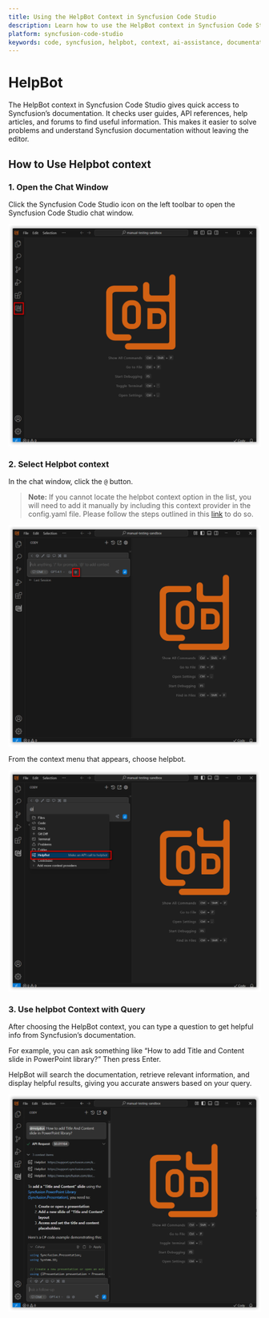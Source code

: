 ```yaml
---
title: Using the HelpBot Context in Syncfusion Code Studio
description: Learn how to use the HelpBot context in Syncfusion Code Studio to get instant access to documentation, API references, forums, and help articles directly inside your editor.
platform: syncfusion-code-studio
keywords: code, syncfusion, helpbot, context, ai-assistance, documentation, api-reference, developer-tools
---
```

# HelpBot

The HelpBot context in Syncfusion Code Studio gives quick access to Syncfusion’s documentation. It checks user guides, API references, help articles, and forums to find useful information. This makes it easier to solve problems and understand Syncfusion documentation without leaving the editor.



## How to Use Helpbot context

### 1. Open the Chat Window

Click the Syncfusion Code Studio icon on the left toolbar to open the Syncfusion Code Studio chat window.

<img src="../feature-images/open_chat.png" alt="open chat"  />


### 2. Select Helpbot context

In the chat window, click the `@` button.
> **Note:** If you cannot locate the helpbot context option in the list, you will need to add it manually by including this context provider in the config.yaml file. Please follow the steps outlined in this [link](https://help.syncfusioncody.com/syncfusion-code-studio/features/context-providers/add-more-contextproviders/How-to-configure-more-contextproviders) to do so.

<img src="../feature-images/clickcontext.png" alt="Click context menu" />

From the context menu that appears, choose helpbot.

<img src="../feature-images/helpbot_context_open.png" alt="open context menu" />





### 3. Use helpbot Context with Query

After choosing the HelpBot context, you can type a question to get helpful info from Syncfusion’s documentation.

For example, you can ask something like “How to add Title and Content slide in PowerPoint library?” Then press Enter.

HelpBot will search the documentation, retrieve relevant information, and display helpful results, giving you accurate answers based on your query.

<img src="../feature-images/helpbot_output.png" alt="helpbot response"  />
